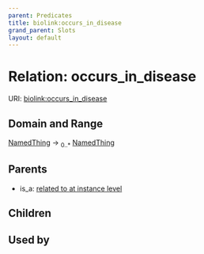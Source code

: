 ```yaml
---
parent: Predicates
title: biolink:occurs_in_disease
grand_parent: Slots
layout: default
---
```


# Relation: occurs_in_disease




URI: [biolink:occurs_in_disease](https://w3id.org/biolink/vocab/occurs_in_disease)

## Domain and Range

[NamedThing](NamedThing.md) ->  <sub>0..\*</sub> [NamedThing](NamedThing.md)

## Parents

 *  is_a: [related to at instance level](related_to_at_instance_level.md)

## Children


## Used by

